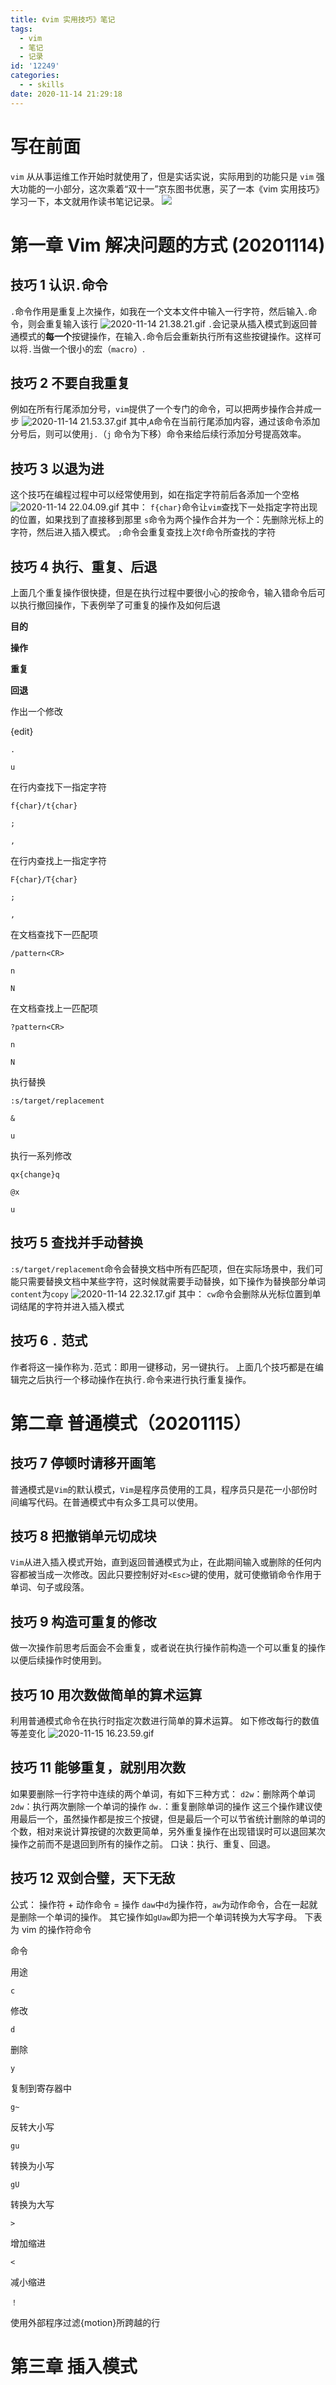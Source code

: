 ```yaml
---
title: 《vim 实用技巧》笔记
tags:
  - vim
  - 笔记
  - 记录
id: '12249'
categories:
  - - skills
date: 2020-11-14 21:29:18
---
```


# 写在前面

`vim` 从从事运维工作开始时就使用了，但是实话实说，实际用到的功能只是 `vim` 强大功能的一小部分，这次乘着“双十一”京东图书优惠，买了一本《vim 实用技巧》学习一下，本文就用作读书笔记记录。 [![](https://i.loli.net/2020/11/14/6HIG91aNthKCemu.jpg)](https://i.loli.net/2020/11/14/6HIG91aNthKCemu.jpg)

# 第一章 Vim 解决问题的方式 (20201114)

## 技巧 1 认识`.`命令

`.`命令作用是重复上次操作，如我在一个文本文件中输入一行字符，然后输入`.`命令，则会重复输入该行 ![2020-11-14 21.38.21.gif](https://i.loli.net/2020/11/14/mSG9RpFiau1kJtl.gif) `.`会记录从插入模式到返回普通模式的**每一个**按键操作，在输入`.`命令后会重新执行所有这些按键操作。这样可以将`.`当做一个很小的宏（`macro`）.

## 技巧 2 不要自我重复

例如在所有行尾添加分号，`vim`提供了一个专门的命令，可以把两步操作合并成一步 ![2020-11-14 21.53.37.gif](https://i.loli.net/2020/11/14/JgDap3YTlRjENds.gif) 其中,`A`命令在当前行尾添加内容，通过该命令添加分号后，则可以使用`j.`（`j` 命令为下移）命令来给后续行添加分号提高效率。

## 技巧 3 以退为进

这个技巧在编程过程中可以经常使用到，如在指定字符前后各添加一个空格 ![2020-11-14 22.04.09.gif](https://i.loli.net/2020/11/14/gVNcOPiRU37Bh6m.gif) 其中： `f{char}`命令让`vim`查找下一处指定字符出现的位置，如果找到了直接移到那里 `s`命令为两个操作合并为一个：先删除光标上的字符，然后进入插入模式。 `;`命令会重复查找上次`f`命令所查找的字符

## 技巧 4 执行、重复、后退

上面几个重复操作很快捷，但是在执行过程中要很小心的按命令，输入错命令后可以执行撤回操作，下表例举了可重复的操作及如何后退

**目的**

**操作**

**重复**

**回退**

作出一个修改

{edit}

`.`

`u`

在行内查找下一指定字符

`f{char}/t{char}`

`;`

`,`

在行内查找上一指定字符

`F{char}/T{char}`

`;`

`,`

在文档查找下一匹配项

`/pattern<CR>`

`n`

`N`

在文档查找上一匹配项

`?pattern<CR>`

`n`

`N`

执行替换

`:s/target/replacement`

`&`

`u`

执行一系列修改

`qx{change}q`

`@x`

`u`

## 技巧 5 查找并手动替换

`:s/target/replacement`命令会替换文档中所有匹配项，但在实际场景中，我们可能只需要替换文档中某些字符，这时候就需要手动替换，如下操作为替换部分单词`content`为`copy` ![2020-11-14 22.32.17.gif](https://i.loli.net/2020/11/14/zRIqCPTBevyso3N.gif) 其中： `cw`命令会删除从光标位置到单词结尾的字符并进入插入模式

## 技巧 6 `.` 范式

作者将这一操作称为`.`范式：即用一键移动，另一键执行。 上面几个技巧都是在编辑完之后执行一个移动操作在执行`.`命令来进行执行重复操作。

# 第二章 普通模式（20201115）

## 技巧 7 停顿时请移开画笔

普通模式是`Vim`的默认模式，`Vim`是程序员使用的工具，程序员只是花一小部份时间编写代码。在普通模式中有众多工具可以使用。

## 技巧 8 把撤销单元切成块

`Vim`从进入插入模式开始，直到返回普通模式为止，在此期间输入或删除的任何内容都被当成一次修改。因此只要控制好对`<Esc>`键的使用，就可使撤销命令作用于单词、句子或段落。

## 技巧 9 构造可重复的修改

做一次操作前思考后面会不会重复，或者说在执行操作前构造一个可以重复的操作以便后续操作时使用到。

## 技巧 10 用次数做简单的算术运算

利用普通模式命令在执行时指定次数进行简单的算术运算。 如下修改每行的数值等差变化 ![2020-11-15 16.23.59.gif](https://i.loli.net/2020/11/15/5X2YAfsBE9uvK8R.gif)

## 技巧 11 能够重复，就别用次数

如果要删除一行字符中连续的两个单词，有如下三种方式： `d2w`：删除两个单词 `2dw`：执行两次删除一个单词的操作 `dw.`：重复删除单词的操作 这三个操作建议使用最后一个，虽然操作都是按三个按键，但是最后一个可以节省统计删除的单词的个数，相对来说计算按键的次数更简单，另外重复操作在出现错误时可以退回某次操作之前而不是退回到所有的操作之前。 口诀：执行、重复、回退。

## 技巧 12 双剑合璧，天下无敌

公式： 操作符 + 动作命令 = 操作 `daw`中`d`为操作符，`aw`为动作命令，合在一起就是删除一个单词的操作。 其它操作如`gUaw`即为把一个单词转换为大写字母。 下表为 vim 的操作符命令

命令

用途

`c`

修改

`d`

删除

`y`

复制到寄存器中

`g~`

反转大小写

`gu`

转换为小写

`gU`

转换为大写

`>`

增加缩进

`<`

减小缩进

`！`

使用外部程序过滤{motion}所跨越的行

# 第三章 插入模式